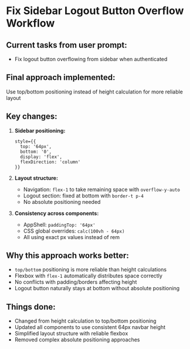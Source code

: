 # Fix Sidebar Logout Button Overflow Workflow

## Current tasks from user prompt:

- Fix logout button overflowing from sidebar when authenticated

## Final approach implemented:

Use top/bottom positioning instead of height calculation for more reliable layout

## Key changes:

1. **Sidebar positioning:**

    ```tsx
    style={{
      top: '64px',
      bottom: '0',
      display: 'flex',
      flexDirection: 'column'
    }}
    ```

2. **Layout structure:**
    - Navigation: `flex-1` to take remaining space with `overflow-y-auto`
    - Logout section: fixed at bottom with `border-t p-4`
    - No absolute positioning needed

3. **Consistency across components:**
    - AppShell: `paddingTop: '64px'`
    - CSS global overrides: `calc(100vh - 64px)`
    - All using exact px values instead of rem

## Why this approach works better:

- `top/bottom` positioning is more reliable than height calculations
- Flexbox with `flex-1` automatically distributes space correctly
- No conflicts with padding/borders affecting height
- Logout button naturally stays at bottom without absolute positioning

## Things done:

- Changed from height calculation to top/bottom positioning
- Updated all components to use consistent 64px navbar height
- Simplified layout structure with reliable flexbox
- Removed complex absolute positioning approaches

